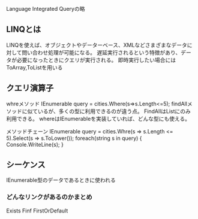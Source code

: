 Language Integrated Queryの略
## LINQとは
LINQを使えば、オブジェクトやデーターベース、XMLなどさまざまなデータに対して問い合わせ処理が可能になる。
遅延実行されるという特徴があり、データが必要になったときにクエリが実行される。
即時実行したい場合にはToArray,ToListを用いる

## クエリ演算子

whreメソッド
IEnumerable<string> query = cities.Where(s=>s.Length<=5);
findAllメソッドに似ているが、多くの型に利用できるのが違う点。
FindAllはList<T>にのみ利用できる。
whereはIEnumerable<T>を実装していれば、どんな型にも使える。

メソッドチェーン
IEnumerable<string> query = cities.Whre(s => s.Length <= 5).Select(s => s.ToLower());
foreach(string s in query)
{
    Console.WriteLine(s);
}

## シーケンス
IEnumerable<T>型のデータであるときに使われる

### どんなリンクがあるのかまとめ
Exists
Finf
FirstOrDefault